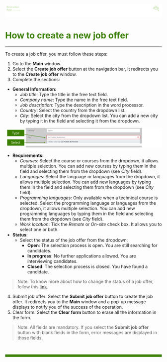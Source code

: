 ![banner](../../attachments/peque.png)

# <span style="color:#3C8000">How to create a new job offer</span>

---

To create a job offer, you must follow these steps:

1. Go to the **Main** window.
1. Select the **Create job offer** button at the navigation bar, it redirects you to the **Create job offer** window.
1. Complete the sections:

- **General Information:**
  - _Job title_: Type the title in the free text field.
  - _Company name_: Type the name in the free text field.
  - _Job description_: Type the description in the word processor.
  - _Country_: Select the country from the dropdown list.
  - _City_: Select the city from the dropdown list. You can add a new city by typing it in the field and selecting it from the dropdown.

![banner](../../attachments/Select.png)

- **Requirements:**
  - _Courses_: Select the course or courses from the dropdown, it allows multiple selection. You can add new courses by typing them in the field and selecting them from the dropdown (see _City_ field).
  - _Languages_: Select the language or languages from the dropdown, it allows multiple selection. You can add new languages by typing them in the field and selecting them from the dropdown (see _City_ field).
  - _Programming languages_: Only available when a technical course is selected. Select the programming language or languages from the dropdown, it allows multiple selection. You can add new programming languages by typing them in the field and selecting them from the dropdown (see _City_ field).
  - _Work location_: Tick the _Remote_ or _On-site_ check box. It allows you to select one or both.
- **Status**: <br>
  - Select the status of the job offer from the dropdown:
    - **Open**: The selection process is open. You are still searching for candidates.
    - **In progress**: No further applications allowed. You are interviewing candidates.
    - **Closed**: The selection process is closed. You have found a candidate.

> Note: To know more about how to change the status of a job offer, follow this [link](How-to-change-the-status-of-a-job-offer.md).

4. Submit job offer: Select the **Submit job offer** button to create the job offer. It redirects you to the **Main** window and a pop-up message displays to notify you of the success of the operation.
1. Clear form: Select the **Clear form** button to erase all the information in the form.

> Note: All fields are mandatory. If you select the **Submit job offer** button with blank fields in the form, error messages are displayed in those fields.

<br>
<hr style="height:8px;background-color:#3C8000">
